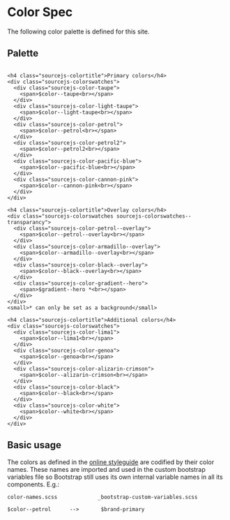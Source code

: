 ﻿# Color Spec

The following color palette is defined for this site.

## Palette

```example

<h4 class="sourcejs-colortitle">Primary colors</h4>
<div class="sourcejs-colorswatches">
  <div class="sourcejs-color-taupe">
    <span>$color--taupe<br></span>
  </div>
  <div class="sourcejs-color-light-taupe">
    <span>$color--light-taupe<br></span>
  </div>
  <div class="sourcejs-color-petrol">
    <span>$color--petrol<br></span>
  </div>
  <div class="sourcejs-color-petrol2">
    <span>$color--petrol2<br></span>
  </div>
  <div class="sourcejs-color-pacific-blue">
    <span>$color--pacific-blue<br></span>
  </div>
  <div class="sourcejs-color-cannon-pink">
    <span>$color--cannon-pink<br></span>
  </div>
</div>

<h4 class="sourcejs-colortitle">Overlay colors</h4>
<div class="sourcejs-colorswatches sourcejs-colorswatches--transparancy">
  <div class="sourcejs-color-petrol--overlay">
    <span>$color--petrol--overlay<br></span>
  </div>
  <div class="sourcejs-color-armadillo--overlay">
    <span>$color--armadillo--overlay<br></span>
  </div>
  <div class="sourcejs-color-black--overlay">
    <span>$color--black--overlay<br></span>
  </div>
  <div class="sourcejs-color-gradient--hero">
    <span>$gradient--hero *<br></span>
  </div>
</div>
<small>* can only be set as a background</small>

<h4 class="sourcejs-colortitle">Additional colors</h4>
<div class="sourcejs-colorswatches">
  <div class="sourcejs-color-lima1">
    <span>$color--lima1<br></span>
  </div>
  <div class="sourcejs-color-genoa">
    <span>$color--genoa<br></span>
  </div>
  <div class="sourcejs-color-alizarin-crimson">
    <span>$color--alizarin-crimson<br></span>
  </div>
  <div class="sourcejs-color-black">
    <span>$color--black<br></span>
  </div>
  <div class="sourcejs-color-white">
    <span>$color--white<br></span>
  </div>
</div>
```


## Basic usage
The colors as defined in the [online styleguide](https://app.frontify.com/document/79284#/basics/colors) are codified by their color names. These names are imported and used in the custom bootstrap variables file so Bootstrap still uses its own internal variable names in all its components. E.g.:

```pre
color-names.scss             _bootstrap-custom-variables.scss

$color--petrol      -->       $brand-primary
```
